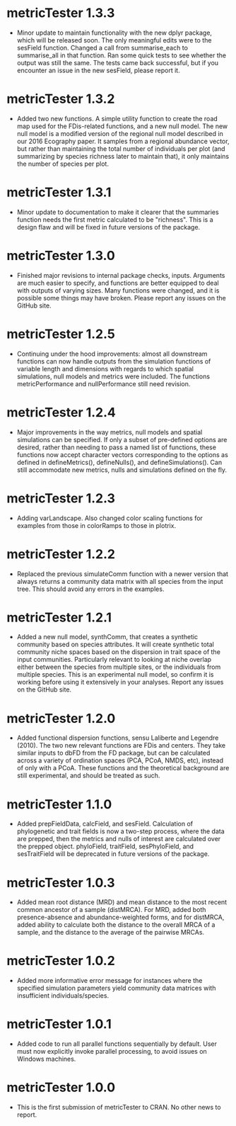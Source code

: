 # metricTester 1.3.3

* Minor update to maintain functionality with the new dplyr package, which will be released soon. The only meaningful edits were to the sesField function. Changed a call from summarise_each to summarise_all in that function. Ran some quick tests to see whether the output was still the same. The tests came back successful, but if you encounter an issue in the new sesField, please report it. 

# metricTester 1.3.2

* Added two new functions. A simple utility function to create the road map used for the FDis-related functions, and a new null model. The new null model is a modified version of the regional null model described in our 2016 Ecography paper. It samples from a regional abundance vector, but rather than maintaining the total number of individuals per plot (and summarizing by species richness later to maintain that), it only maintains the number of species per plot.

# metricTester 1.3.1

* Minor update to documentation to make it clearer that the summaries function needs the first metric calculated to be "richness". This is a design flaw and will be fixed in future versions of the package.

# metricTester 1.3.0

* Finished major revisions to internal package checks, inputs. Arguments are much easier to specify, and functions are better equipped to deal with outputs of varying sizes. Many functions were changed, and it is possible some things may have broken. Please report any issues on the GitHub site.

# metricTester 1.2.5

* Continuing under the hood improvements: almost all downstream functions can now handle outputs from the simulation functions of variable length and dimensions with regards to which spatial simulations, null models and metrics were included. The functions metricPerformance and nullPerformance still need revision.

# metricTester 1.2.4

* Major improvements in the way metrics, null models and spatial simulations can be specified. If only a subset of pre-defined options are desired, rather than needing to pass a named list of functions, these functions now accept character vectors corresponding to the options as defined in defineMetrics(), defineNulls(), and defineSimulations(). Can still accommodate new metrics, nulls and simulations defined on the fly.

# metricTester 1.2.3

* Adding varLandscape. Also changed color scaling functions for examples from those in colorRamps to those in plotrix.

# metricTester 1.2.2

* Replaced the previous simulateComm function with a newer version that always returns a community data matrix with all species from the input tree. This should avoid any errors in the examples.

# metricTester 1.2.1

* Added a new null model, synthComm, that creates a synthetic community based on species attributes. It will create synthetic total community niche spaces based on the dispersion in trait space of the input communities. Particularly relevant to looking at niche overlap either between the species from multiple sites, or the individuals from multiple species. This is an experimental null model, so confirm it is working before using it extensively in your analyses. Report any issues on the GitHub site.

# metricTester 1.2.0

* Added functional dispersion functions, sensu Laliberte and Legendre (2010). The two new relevant functions are FDis and centers. They take similar inputs to dbFD from the FD package, but can be calculated across a variety of ordination spaces (PCA, PCoA, NMDS, etc), instead of only with a PCoA. These functions and the theoretical background are still experimental, and should be treated as such.

# metricTester 1.1.0

* Added prepFieldData, calcField, and sesField. Calculation of phylogenetic and trait fields is now a two-step process, where the data are prepped, then the metrics and nulls of interest are calculated over the prepped object. phyloField, traitField, sesPhyloField, and sesTraitField will be deprecated in future versions of the package.

# metricTester 1.0.3

* Added mean root distance (MRD) and mean distance to the most recent common ancestor of a sample (distMRCA). For MRD, added both presence-absence and abundance-weighted forms, and for distMRCA, added ability to calculate both the distance to the overall MRCA of a sample, and the distance to the average of the pairwise MRCAs.

# metricTester 1.0.2

* Added more informative error message for instances where the specified simulation parameters yield community data matrices with insufficient individuals/species.

# metricTester 1.0.1

* Added code to run all parallel functions sequentially by default. User must now explicitly invoke parallel processing, to avoid issues on Windows machines.

# metricTester 1.0.0

* This is the first submission of metricTester to CRAN. No other news to report.